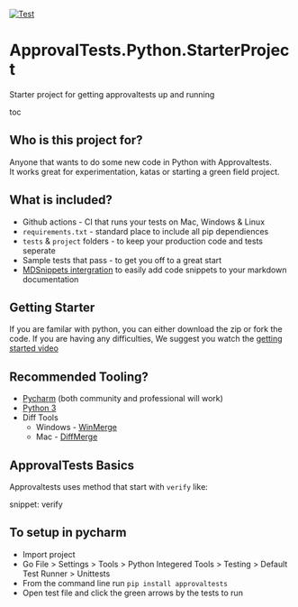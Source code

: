 
[![Test](../../actions/workflows/test.yml/badge.svg)](../../actions/workflows/test.yml)

# ApprovalTests.Python.StarterProject
Starter project for getting approvaltests up and running 

toc 

## Who is this project for?
Anyone that wants to do some new code in Python with Approvaltests.   
It works great for experimentation, katas or starting a green field project.

## What is included?
* Github actions - CI that runs your tests on Mac, Windows & Linux
* `requirements.txt` - standard place to include all pip dependiences 
* `tests` & `project` folders - to keep your production code and tests seperate
* Sample tests that pass - to get you off to a great start
* [MDSnippets intergration](https://github.com/simonCropp/MarkdownSnippets) to easily add code snippets to your markdown documentation

## Getting Starter

If you are familar with python, you can either download the zip or fork the code.
If you are having any difficulties, We suggest you watch the [getting started video]()

## Recommended Tooling?

* [Pycharm](https://www.jetbrains.com/pycharm/download/#section=mac) (both community and professional will work)
* [Python 3](https://www.python.org/downloads/)
* Diff Tools
  * Windows - [WinMerge](https://winmerge.org/?lang=en)
  * Mac - [DiffMerge](https://sourcegear.com/diffmerge/)   

## ApprovalTests Basics

Approvaltests uses method that start with `verify` like:

snippet: verify

## To setup in pycharm
* Import project
* Go File > Settings > Tools > Python Integered Tools > Testing > Default Test Runner > Unittests
* From the command line run `pip install approvaltests`
* Open test file and click the green arrows by the tests to run





